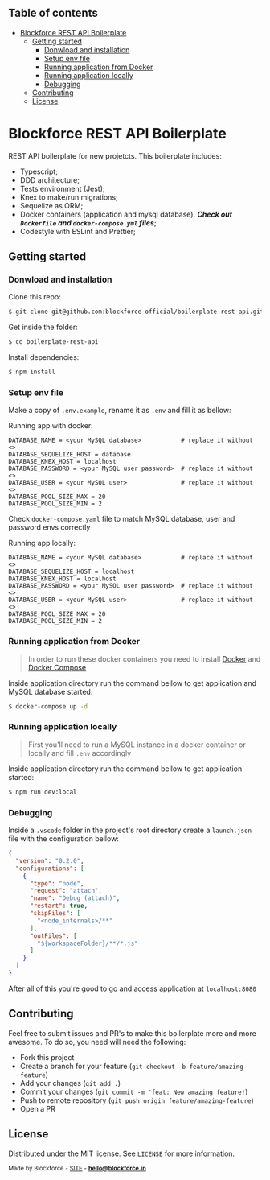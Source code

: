 ## Table of contents
- [Blockforce REST API Boilerplate](#blockforce-rest-api-boilerplate)
  - [Getting started](#getting-started)
    - [Donwload and installation](#donwload-and-installation)
    - [Setup env file](#setup-env-file)
    - [Running application from Docker](#running-application-from-docker)
    - [Running application locally](#running-application-locally)
    - [Debugging](#debugging)
  - [Contributing](#contributing)
  - [License](#license)
# Blockforce REST API Boilerplate

REST API boilerplate for new projetcts. This boilerplate includes:

- Typescript;
- DDD architecture;
- Tests environment (Jest);
- Knex to make/run migrations;
- Sequelize as ORM;
- Docker containers (application and mysql database). ***Check out `Dockerfile` and `docker-compose.yml` files***;
- Codestyle with ESLint and Prettier;
## Getting started
### Donwload and installation

Clone this repo:

```bash
$ git clone git@github.com:blockforce-official/boilerplate-rest-api.git
```
Get inside the folder:
```bash
$ cd boilerplate-rest-api
```
Install dependencies:
```bash
$ npm install
```
### Setup env file
Make a copy of `.env.example`, rename it as `.env` and fill it as bellow:

Running app with docker:
```
DATABASE_NAME = <your MySQL database>           # replace it without <>
DATABASE_SEQUELIZE_HOST = database
DATABASE_KNEX_HOST = localhost
DATABASE_PASSWORD = <your MySQL user password>  # replace it without <>
DATABASE_USER = <your MySQL user>               # replace it without <>
DATABASE_POOL_SIZE_MAX = 20
DATABASE_POOL_SIZE_MIN = 2
```
Check `docker-compose.yaml` file to match MySQL database, user and password envs correctly 

Running app locally:
```
DATABASE_NAME = <your MySQL database>           # replace it without <>
DATABASE_SEQUELIZE_HOST = localhost
DATABASE_KNEX_HOST = localhost
DATABASE_PASSWORD = <your MySQL user password>  # replace it without <>
DATABASE_USER = <your MySQL user>               # replace it without <>
DATABASE_POOL_SIZE_MAX = 20
DATABASE_POOL_SIZE_MIN = 2
```

### Running application from Docker
> In order to run these docker containers you need to install [Docker](https://docs.docker.com/engine/) and [Docker Compose](https://docs.docker.com/compose/install/)

Inside application directory run the command bellow to get application and MySQL database started:
```bash
$ docker-compose up -d
```
### Running application locally
> First you'll need to run a MySQL instance in a docker container or locally and fill `.env` accordingly

Inside application directory run the command bellow to get application started:
```bash
$ npm run dev:local
```
### Debugging
Inside a `.vscode` folder in the project's root directory create a `launch.json` file with the configuration bellow:
```json
{
  "version": "0.2.0",
  "configurations": [
    {
      "type": "node",
      "request": "attach",
      "name": "Debug (attach)",
      "restart": true,
      "skipFiles": [
        "<node_internals>/**"
      ],
      "outFiles": [
        "${workspaceFolder}/**/*.js"
      ]
    }
  ]
}
```
After all of this you're good to go and access application at `localhost:8080`

## Contributing

Feel free to submit issues and PR's to make this boilerplate more and more awesome. To do so, you need will need the following:

- Fork this project
- Create a branch for your feature (`git checkout -b feature/amazing-feature`)
- Add your changes (`git add .`)
- Commit your changes (`git commit -m 'feat: New amazing feature!`)
- Push to remote repository (`git push origin feature/amazing-feature`)
- Open a PR

## License

Distributed under the MIT license. See `LICENSE` for more information.

<sub>Made by Blockforce - [SITE](https://blockforce.in/) - **hello@blockforce.in**</sub>